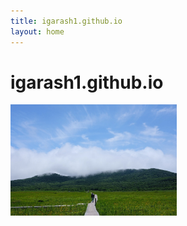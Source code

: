 ```yaml
---
title: igarash1.github.io
layout: home
---
```


# igarash1.github.io

<p id="#welcome-text"></p>
<script src="js/welcome-texts.js"></script>



<script src="https://unpkg.com/smartphoto@1.1.0/js/smartphoto.min.js"></script>
<link rel="stylesheet" href="https://unpkg.com/smartphoto@1.1.0/css/smartphoto.min.css">
<a href="res/oze.jpg" class="js-smartphoto" data-caption="oze" data-id="oze" data-group="0">
  <img src="res/oze.jpg" width="266"/>
</a><script>
document.addEventListener('DOMContentLoaded',function(){
  new SmartPhoto(".js-smartphoto").zoomPhoto();
});
</script>
